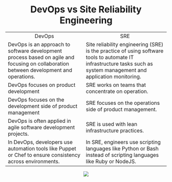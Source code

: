 <h1 align="center">DevOps vs Site Reliability Engineering</h1>
<table align="center"> 
  <tr>
    <td align="center">DevOps</td>
    <td align="center">SRE</td>
  </tr>
  <tr>
    <td>DevOps is an approach to software development process based on agile and focusing on collaboration between development and operations.</td>
    <td>Site reliability engineering (SRE) is the practice of using software tools to automate IT infrastructure tasks such as system management and application monitoring.</td>
  </tr>
  <tr>
    <td>DevOps focuses on product development</td>
    <td>SRE works on teams that concentrate on operation.
  </tr>
  <tr>
    <td>DevOps focuses on the development side of product management </td>
    <td>SRE focuses on the operations side of product management.</td>
  </tr>
  <tr>
    <td>DevOps is often applied in agile software development projects.</td>
    <td>SRE is used with lean infrastructure practices.</td>
  </tr>
  <tr>
    <td>In DevOps, developers use automation tools like Puppet or Chef to ensure consistency across environments.</td>
    <td>In SRE, engineers use scripting languages like Python or Bash instead of scripting languages like Ruby or NodeJS.</td>
  </tr>
</table>
 <p align="center">
  <img src="https://user-images.githubusercontent.com/73931604/235431748-16b03792-3299-4e61-bbd5-96cf5a1e793a.png">
  </p>
